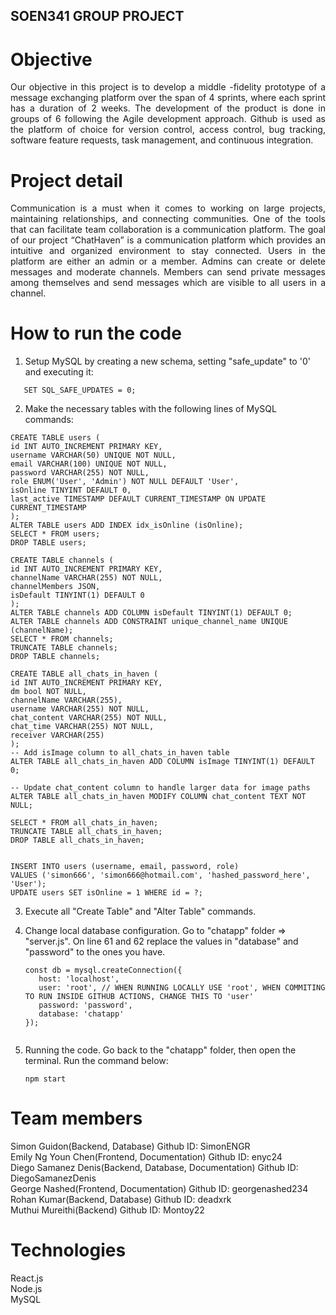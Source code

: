 ## SOEN341 GROUP PROJECT

# Objective
<p align="justify">
Our objective in this project is to develop a middle -fidelity prototype of a message exchanging platform over the span of 4 sprints, where each sprint has a duration of 2 weeks. The development of the product is done in groups of 6 following the Agile development approach. Github is used as the platform of choice for version control, access control, bug tracking, software feature requests, task management, and continuous integration.
</p>

# Project detail
<p align="justify">
Communication is a must when it comes to working on large projects, maintaining relationships, and connecting communities. One of the tools that can facilitate team collaboration is a communication platform. The goal of our project “ChatHaven” is a communication platform which provides an intuitive and organized environment to stay connected. Users in the platform are either an admin or a member. Admins can create or delete messages and moderate channels. Members can send private messages among themselves and send messages which are visible to all users in a channel. 
</p>

# How to run the code
<p align="justify">
  
  1) Setup MySQL by creating a new schema, setting "safe_update" to '0' and executing it:
  ```
     SET SQL_SAFE_UPDATES = 0;
  ```
  2) Make the necessary tables with the following lines of MySQL commands:
     
    CREATE TABLE users (
    id INT AUTO_INCREMENT PRIMARY KEY,
    username VARCHAR(50) UNIQUE NOT NULL,
    email VARCHAR(100) UNIQUE NOT NULL,
    password VARCHAR(255) NOT NULL,
    role ENUM('User', 'Admin') NOT NULL DEFAULT 'User',
    isOnline TINYINT DEFAULT 0,
    last_active TIMESTAMP DEFAULT CURRENT_TIMESTAMP ON UPDATE CURRENT_TIMESTAMP
    );
    ALTER TABLE users ADD INDEX idx_isOnline (isOnline);
    SELECT * FROM users;
    DROP TABLE users;

    CREATE TABLE channels (
    id INT AUTO_INCREMENT PRIMARY KEY,
    channelName VARCHAR(255) NOT NULL,
    channelMembers JSON,
    isDefault TINYINT(1) DEFAULT 0
    );
    ALTER TABLE channels ADD COLUMN isDefault TINYINT(1) DEFAULT 0;
    ALTER TABLE channels ADD CONSTRAINT unique_channel_name UNIQUE (channelName);
    SELECT * FROM channels;
    TRUNCATE TABLE channels;
    DROP TABLE channels;

    CREATE TABLE all_chats_in_haven (
    id INT AUTO_INCREMENT PRIMARY KEY,
    dm bool NOT NULL,
    channelName VARCHAR(255),
    username VARCHAR(255) NOT NULL,
    chat_content VARCHAR(255) NOT NULL,
    chat_time VARCHAR(255) NOT NULL,
    receiver VARCHAR(255)
    );
    -- Add isImage column to all_chats_in_haven table
    ALTER TABLE all_chats_in_haven ADD COLUMN isImage TINYINT(1) DEFAULT 0;

    -- Update chat_content column to handle larger data for image paths
    ALTER TABLE all_chats_in_haven MODIFY COLUMN chat_content TEXT NOT NULL;
    
    SELECT * FROM all_chats_in_haven;
    TRUNCATE TABLE all_chats_in_haven;
    DROP TABLE all_chats_in_haven;


    INSERT INTO users (username, email, password, role)
    VALUES ('simon666', 'simon666@hotmail.com', 'hashed_password_here', 'User');
    UPDATE users SET isOnline = 1 WHERE id = ?;

  3) Execute all "Create Table" and "Alter Table" commands.

  4) Change local database configuration.
     Go to "chatapp" folder => "server.js".
     On line 61 and 62 replace the values in "database" and "password" to the ones you have.
     ```
     const db = mysql.createConnection({
        host: 'localhost',
        user: 'root', // WHEN RUNNING LOCALLY USE 'root', WHEN COMMITING TO RUN INSIDE GITHUB ACTIONS, CHANGE THIS TO 'user'
        password: 'password',
        database: 'chatapp'
     });
    

  5) Running the code.
     Go back to the "chatapp" folder, then open the terminal.
     Run the command below:
     ```
     npm start
     
</p>

# Team members
Simon Guidon(Backend, Database) Github ID: SimonENGR  
Emily Ng Youn Chen(Frontend, Documentation) Github ID: enyc24  
Diego Samanez Denis(Backend, Database, Documentation) Github ID: DiegoSamanezDenis  
George Nashed(Frontend, Documentation) Github ID: georgenashed234  
Rohan Kumar(Backend, Database) Github ID: deadxrk  
Muthui Mureithi(Backend) Github ID: Montoy22  

# Technologies
React.js  
Node.js  
MySQL  
